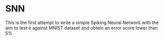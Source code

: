 # SNN
This is the first attempt to write a simple Spiking Neural Network with the aim to test it against MNIST dataset and obtein an error score lower than 5%

